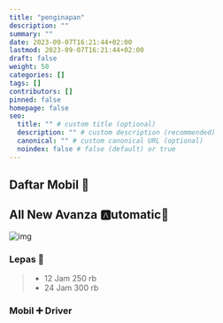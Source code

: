 ```yaml
---
title: "penginapan"
description: ""
summary: ""
date: 2023-09-07T16:21:44+02:00
lastmod: 2023-09-07T16:21:44+02:00
draft: false
weight: 50
categories: []
tags: []
contributors: []
pinned: false
homepage: false
seo:
  title: "" # custom title (optional)
  description: "" # custom description (recommended)
  canonical: "" # custom canonical URL (optional)
  noindex: false # false (default) or true
---
```


## Daftar Mobil :construction: 
## All New Avanza :a:utomatic:love_letter: 
![img](https://aceapugtar.cloudimg.io/raw.githubusercontent.com/ariefbuddies/bening-out/master/uploads/m1.webp?w=200&radius=20&force_format=png&#center)
### Lepas :key: 
    
> * 12 Jam 250 rb
> * 24 Jam 300 rb
### Mobil :heavy_plus_sign: Driver
